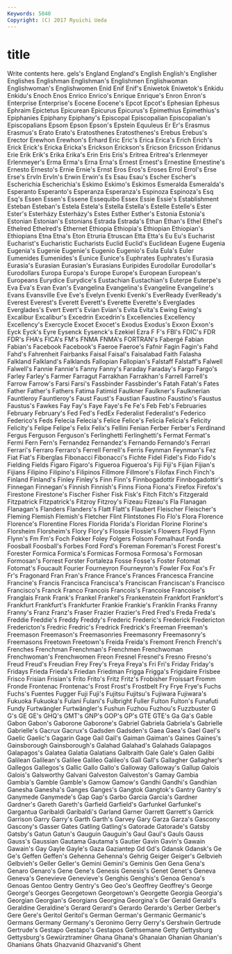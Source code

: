 ```yaml
---
Keywords: 5040 
Copyright: (C) 2017 Ryuichi Ueda
---
```


# title

Write contents here.
gels's England England's English English's
Englisher Englishes Englishman Englishman's Englishmen Englishwoman Englishwoman's Englishwomen Enid Enif
Enif's Eniwetok Eniwetok's Enkidu Enkidu's Enoch Enos Enrico Enrico's Enrique
Enrique's Enron Enron's Enterprise Enterprise's Eocene Eocene's Epcot Epcot's Ephesian
Ephesus Ephraim Epictetus Epicurean Epicurus Epicurus's Epimethius Epimethius's Epiphanies Epiphany
Epiphany's Episcopal Episcopalian Episcopalian's Episcopalians Epsom Epson Epson's Epstein Equuleus
Er Er's Erasmus Erasmus's Erato Erato's Eratosthenes Eratosthenes's Erebus Erebus's
Erector Erewhon Erewhon's Erhard Eric Eric's Erica Erica's Erich Erich's
Erick Erick's Ericka Ericka's Erickson Erickson's Ericson Ericsson Eridanus Erie
Erik Erik's Erika Erika's Erin Eris Eris's Eritrea Eritrea's Erlenmeyer
Erlenmeyer's Erma Erma's Erna Erna's Ernest Ernest's Ernestine Ernestine's Ernesto
Ernesto's Ernie Ernie's Ernst Eros Eros's Eroses Errol Errol's Erse
Erse's ErvIn ErvIn's Erwin Erwin's Es Esau Esau's Escher Escher's
Escherichia Escherichia's Eskimo Eskimo's Eskimos Esmeralda Esmeralda's Esperanto Esperanto's Esperanza
Esperanza's Espinoza Espinoza's Esq Esq's Essen Essen's Essene Essequibo Essex
Essie Essie's Establishment Esteban Esteban's Estela Estela's Estella Estella's Estelle
Estelle's Ester Ester's Esterházy Esterházy's Estes Esther Esther's Estonia Estonia's
Estonian Estonian's Estonians Estrada Estrada's Ethan Ethan's Ethel Ethel's Ethelred
Ethelred's Ethernet Ethiopia Ethiopia's Ethiopian Ethiopian's Ethiopians Etna Etna's Eton
Etruria Etruscan Etta Etta's Eu Eu's Eucharist Eucharist's Eucharistic Eucharists
Euclid Euclid's Euclidean Eugene Eugenia Eugenia's Eugenie Eugenie's Eugenio Eugenio's
Eula Eula's Euler Eumenides Eumenides's Eunice Eunice's Euphrates Euphrates's Eurasia
Eurasia's Eurasian Eurasian's Eurasians Euripides Eurodollar Eurodollar's Eurodollars Europa Europa's
Europe Europe's European European's Europeans Eurydice Eurydice's Eustachian Eustachian's Euterpe
Euterpe's Eva Eva's Evan Evan's Evangelina Evangelina's Evangeline Evangeline's Evans
Evansville Eve Eve's Evelyn Evenki Evenki's EverReady EverReady's Everest Everest's
Everett Everett's Everette Everette's Everglades Everglades's Evert Evert's Evian Evian's
Evita Evita's Ewing Ewing's Excalibur Excalibur's Excedrin Excedrin's Excellencies Excellency
Excellency's Exercycle Exocet Exocet's Exodus Exodus's Exxon Exxon's Eyck Eyck's
Eyre Eysenck Eysenck's Ezekiel Ezra F F's FBI's FDIC's FDR
FDR's FHA's FICA's FM's FNMA FNMA's FORTRAN's Fabergé Fabian Fabian's
Facebook Facebook's Faeroe Faeroe's Fafnir Fagin Fagin's Fahd Fahd's Fahrenheit
Fairbanks Faisal Faisal's Faisalabad Faith Falasha Falkland Falkland's Falklands Fallopian
Fallopian's Falstaff Falstaff's Falwell Falwell's Fannie Fannie's Fanny Fanny's Faraday
Faraday's Fargo Fargo's Farley Farley's Farmer Farragut Farrakhan Farrakhan's Farrell
Farrell's Farrow Farrow's Farsi Farsi's Fassbinder Fassbinder's Fatah Fatah's Fates
Father Father's Fathers Fatima Fatimid Faulkner Faulkner's Faulknerian Fauntleroy Fauntleroy's
Faust Faust's Faustian Faustino Faustino's Faustus Faustus's Fawkes Fay Fay's
Faye Faye's Fe Fe's Feb Feb's Februaries February February's Fed
Fed's FedEx Federalist Federalist's Federico Federico's Feds Felecia Felecia's Felice
Felice's Felicia Felicia's Felicity Felicity's Felipe Felipe's Felix Felix's Fellini
Fenian Ferber Ferber's Ferdinand Fergus Ferguson Ferguson's Ferlinghetti Ferlinghetti's Fermat
Fermat's Fermi Fern Fern's Fernandez Fernandez's Fernando Fernando's Ferrari Ferrari's
Ferraro Ferraro's Ferrell Ferrell's Ferris Feynman Feynman's Fez Fiat Fiat's
Fiberglas Fibonacci Fibonacci's Fichte Fidel Fidel's Fido Fido's Fielding Fields
Figaro Figaro's Figueroa Figueroa's Fiji Fiji's Fijian Fijian's Fijians Filipino
Filipino's Filipinos Fillmore Fillmore's Filofax Finch Finch's Finland Finland's Finley
Finley's Finn Finn's Finnbogadottir Finnbogadottir's Finnegan Finnegan's Finnish Finnish's Finns
Fiona Fiona's Firefox Firefox's Firestone Firestone's Fischer Fisher Fisk Fisk's
Fitch Fitch's Fitzgerald Fitzpatrick Fitzpatrick's Fitzroy Fitzroy's Fizeau Fizeau's Fla
Flanagan Flanagan's Flanders Flanders's Flatt Flatt's Flaubert Fleischer Fleischer's Fleming
Flemish Flemish's Fletcher Flint Flintstones Flo Flo's Flora Florence Florence's
Florentine Flores Florida Florida's Floridan Florine Florine's Florsheim Florsheim's Flory
Flory's Flossie Flossie's Flowers Floyd Flynn Flynn's Fm Fm's Foch
Fokker Foley Folgers Folsom Fomalhaut Fonda Foosball Foosball's Forbes Ford
Ford's Foreman Foreman's Forest Forest's Forester Formica Formica's Formicas Formosa
Formosa's Formosan Formosan's Forrest Forster Fortaleza Fosse Fosse's Foster Fotomat
Fotomat's Foucault Fourier Fourneyron Fourneyron's Fowler Fox Fox's Fr Fr's
Fragonard Fran Fran's France France's Frances Francesca Francine Francine's Francis
Francisca Francisca's Franciscan Franciscan's Francisco Francisco's Franck Franco Francois Francois's
Francoise Francoise's Franglais Frank Frank's Frankel Frankel's Frankenstein Frankfort Frankfort's
Frankfurt Frankfurt's Frankfurter Frankie Frankie's Franklin Franks Franny Franny's Franz
Franz's Fraser Frazier Frazier's Fred Fred's Freda Freda's Freddie Freddie's
Freddy Freddy's Frederic Frederic's Frederick Fredericton Fredericton's Fredric Fredric's Fredrick
Fredrick's Freeman Freeman's Freemason Freemason's Freemasonries Freemasonry Freemasonry's Freemasons Freetown
Freetown's Freida Freida's Fremont French French's Frenches Frenchman Frenchman's Frenchmen
Frenchwoman Frenchwoman's Frenchwomen Freon Fresnel Fresnel's Fresno Fresno's Freud Freud's
Freudian Frey Frey's Freya Freya's Fri Fri's Friday Friday's Fridays
Frieda Frieda's Friedan Friedman Frigga Frigga's Frigidaire Frisbee Frisco Frisian
Frisian's Frito Frito's Fritz Fritz's Frobisher Froissart Fromm Fronde Frontenac
Frontenac's Frost Frost's Frostbelt Fry Frye Frye's Fuchs Fuchs's Fuentes
Fugger Fuji Fuji's Fujitsu Fujitsu's Fujiwara Fujiwara's Fukuoka Fukuoka's Fulani
Fulani's Fulbright Fuller Fulton Fulton's Funafuti Fundy Furtwängler Furtwängler's Fushun
Fuzhou Fuzhou's Fuzzbuster G G's GE GE's GHQ's GMT's GNP's
GOP's GP's GTE GTE's Ga Ga's Gable Gabon Gabon's Gaborone
Gaborone's Gabriel Gabriela Gabriela's Gabrielle Gabrielle's Gacrux Gacrux's Gadsden Gadsden's
Gaea Gaea's Gael Gael's Gaelic Gaelic's Gagarin Gage Gail Gail's
Gaiman Gaiman's Gaines Gaines's Gainsborough Gainsborough's Galahad Galahad's Galahads Galapagos
Galapagos's Galatea Galatia Galatians Galbraith Gale Gale's Galen Galibi Galilean
Galilean's Galilee Galileo Galileo's Gall Gall's Gallagher Gallagher's Gallegos Gallegos's
Gallic Gallo Gallo's Galloway Galloway's Gallup Galois Galois's Galsworthy Galvani
Galveston Galveston's Gamay Gambia Gambia's Gamble Gamble's Gamow Gamow's Gandhi
Gandhi's Gandhian Ganesha Ganesha's Ganges Ganges's Gangtok Gangtok's Gantry Gantry's
Ganymede Ganymede's Gap Gap's Garbo Garcia Garcia's Gardner Gardner's Gareth
Gareth's Garfield Garfield's Garfunkel Garfunkel's Gargantua Garibaldi Garibaldi's Garland Garner
Garrett Garrett's Garrick Garrison Garry Garry's Garth Garth's Garvey Gary
Garza Garza's Gascony Gascony's Gasser Gates Gatling Gatling's Gatorade Gatorade's
Gatsby Gatsby's Gatun Gatun's Gauguin Gauguin's Gaul Gaul's Gauls Gauss
Gauss's Gaussian Gautama Gautama's Gautier Gavin Gavin's Gawain Gawain's Gay
Gayle Gayle's Gaza Gaziantep Gd Gd's Gdansk Gdansk's Ge Ge's
Geffen Geffen's Gehenna Gehenna's Gehrig Geiger Geiger's Gelbvieh Gelbvieh's Geller
Geller's Gemini Gemini's Geminis Gen Gena Gena's Genaro Genaro's Gene
Gene's Genesis Genesis's Genet Genet's Geneva Geneva's Genevieve Genevieve's Genghis
Genghis's Genoa Genoa's Genoas Gentoo Gentry Gentry's Geo Geo's Geoffrey
Geoffrey's George George's Georges Georgetown Georgetown's Georgette Georgia Georgia's Georgian
Georgian's Georgians Georgina Georgina's Ger Gerald Gerald's Geraldine Geraldine's Gerard
Gerard's Gerardo Gerardo's Gerber Gerber's Gere Gere's Geritol Geritol's German
German's Germanic Germanic's Germans Germany Germany's Geronimo Gerry Gerry's Gershwin
Gertrude Gertrude's Gestapo Gestapo's Gestapos Gethsemane Getty Gettysburg Gettysburg's Gewürztraminer
Ghana Ghana's Ghanaian Ghanian Ghanian's Ghanians Ghats Ghazvanid Ghazvanid's Ghent
